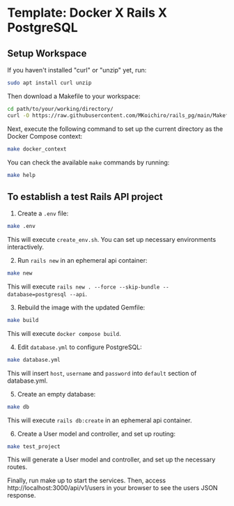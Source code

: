 # Template: Docker X Rails X PostgreSQL

## Setup Workspace
If you haven't installed "curl" or "unzip" yet, run:
```bash
sudo apt install curl unzip
```

Then download a Makefile to your workspace:
```bash
cd path/to/your/working/directory/
curl -O https://raw.githubusercontent.com/MKoichiro/rails_pg/main/Makefile
```

Next, execute the following command to set up the current directory as the Docker Compose context:
```bash
make docker_context
```

You can check the available `make` commands by running:
```bash
make help
```

## To establish a test Rails API project
1. Create a `.env` file:
```bash
make .env
```
This will execute `create_env.sh`. You can set up necessary environments interactively.

2. Run `rails new` in an ephemeral api container:
```bash
make new
```
This will execute `rails new . --force --skip-bundle --database=postgresql --api`.

3. Rebuild the image with the updated Gemfile:
```bash
make build
```
This will execute `docker compose build`.

4. Edit `database.yml` to configure PostgreSQL:
```bash
make database.yml
```
This will insert `host`, `username` and `password`  into `default` section of database.yml.

5. Create an empty database:
```bash
make db
```
This will execute `rails db:create` in an ephemeral api container.

6. Create a User model and controller, and set up routing:
```bash
make test_project
```
This will generate a User model and controller, and set up the necessary routes.

Finally, run make up to start the services. Then, access http://localhost:3000/api/v1/users in your browser to see the users JSON response.
